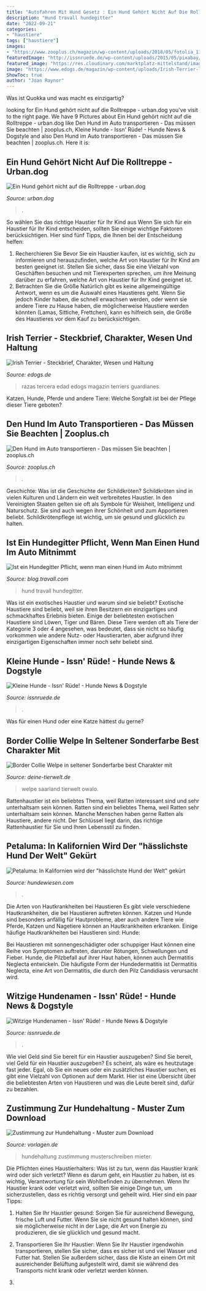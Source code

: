 ```yaml
---
title: "Autofahren Mit Hund Gesetz : Ein Hund Gehört Nicht Auf Die Rolltreppe"
description: "Hund travall hundegitter"
date: "2022-09-21"
categories:
- "haustiere"
tags: ["haustiere"]
images:
- "https://www.zooplus.ch/magazin/wp-content/uploads/2018/05/fotolia_112973166.jpg"
featuredImage: "http://issnruede.de/wp-content/uploads/2015/05/pixabay/6/funny_dog_1430659666-770x1027.jpg"
featured_image: "https://res.cloudinary.com/marktplatz-mittelstand/image/upload/c_limit,h_700,w_700/f_auto/vorlagen.de/prod/products/17158/zustimmung-zur-hundehaltung-1-32977?_a=AAAEuGX"
image: "https://www.edogs.de/magazin/wp-content/uploads/Irish-Terrier-liegend.jpg"
ShowToc: true
author: "Joan Raynor"
---
```



Was ist Quokka und was macht es einzigartig?

	

		
looking for Ein Hund gehört nicht auf die Rolltreppe - urban.dog you've visit to the right page. We have 9 Pictures about Ein Hund gehört nicht auf die Rolltreppe - urban.dog like Den Hund im Auto transportieren - Das müssen Sie beachten | zooplus.ch, Kleine Hunde - Issn&#039; Rüde! - Hunde News &amp; Dogstyle and also Den Hund im Auto transportieren - Das müssen Sie beachten | zooplus.ch. Here it is:
		
    
## Ein Hund Gehört Nicht Auf Die Rolltreppe - Urban.dog

<img loading=lazy src="https://www.urban.dog/wp-content/uploads/2016/07/Pixabay-Hund-und-Rolltreppe-urban-dog-769790.jpg" onerror="this.onerror=null;this.src='https://tse2.mm.bing.net/th?id=OIP.5qY4nEXjJnnY_RQoJWPshgHaE8&amp;pid=15.1';" alt="Ein Hund gehört nicht auf die Rolltreppe - urban.dog">

_Source: urban.dog_

>. 

	

So wählen Sie das richtige Haustier für Ihr Kind aus
Wenn Sie sich für ein Haustier für Ihr Kind entscheiden, sollten Sie einige wichtige Faktoren berücksichtigen. Hier sind fünf Tipps, die Ihnen bei der Entscheidung helfen:
1. Recherchieren Sie
Bevor Sie ein Haustier kaufen, ist es wichtig, sich zu informieren und herauszufinden, welche Art von Haustier für Ihr Kind am besten geeignet ist. Stellen Sie sicher, dass Sie eine Vielzahl von Geschäften besuchen und mit Tierexperten sprechen, um ihre Meinung darüber zu erfahren, welche Art von Haustier für Ihr Kind geeignet ist.
2. Betrachten Sie die Größe
Natürlich gibt es keine allgemeingültige Antwort, wenn es um die Auswahl eines Haustieres geht. Wenn Sie jedoch Kinder haben, die schnell erwachsen werden, oder wenn sie andere Tiere zu Hause haben, die möglicherweise Haustiere werden könnten (Lamas, Sittiche, Frettchen), kann es hilfreich sein, die Größe des Haustieres vor dem Kauf zu berücksichtigen.

    
## Irish Terrier - Steckbrief, Charakter, Wesen Und Haltung

<img loading=lazy src="https://www.edogs.de/magazin/wp-content/uploads/Irish-Terrier-liegend.jpg" onerror="this.onerror=null;this.src='https://tse4.mm.bing.net/th?id=OIP.gU8dM5X4ge8EsO8Ns7rB1gHaE7&amp;pid=15.1';" alt="Irish Terrier - Steckbrief, Charakter, Wesen und Haltung">

_Source: edogs.de_

>razas tercera edad edogs magazin terriers guardianes. 

	

Katzen, Hunde, Pferde und andere Tiere: Welche Sorgfalt ist bei der Pflege dieser Tiere geboten?

    
## Den Hund Im Auto Transportieren - Das Müssen Sie Beachten | Zooplus.ch

<img loading=lazy src="https://www.zooplus.ch/magazin/wp-content/uploads/2018/05/fotolia_112973166.jpg" onerror="this.onerror=null;this.src='https://tse4.mm.bing.net/th?id=OIP.UWI16nAI2CsSFzQumPvhowHaE7&amp;pid=15.1';" alt="Den Hund im Auto transportieren - Das müssen Sie beachten | zooplus.ch">

_Source: zooplus.ch_

>. 

	

Geschichte: Was ist die Geschichte der Schildkröten?
Schildkröten sind in vielen Kulturen und Ländern ein weit verbreitetes Haustier. In den Vereinigten Staaten gelten sie oft als Symbole für Weisheit, Intelligenz und Naturschutz. Sie sind auch wegen ihrer Schönheit und zum Apportieren beliebt. Schildkrötenpflege ist wichtig, um sie gesund und glücklich zu halten.

    
## Ist Ein Hundegitter Pflicht, Wenn Man Einen Hund Im Auto Mitnimmt

<img loading=lazy src="https://blog.travall.com/de-de/wp-content/uploads/2019/11/Die-Rechtslage-wenn-man-einen-Hund-im-Auto-transportiert-500x500.png" onerror="this.onerror=null;this.src='https://tse2.mm.bing.net/th?id=OIP.0bwgRp6b2moFsg61LJVI3wHaHa&amp;pid=15.1';" alt="Ist ein Hundegitter Pflicht, wenn man einen Hund im Auto mitnimmt">

_Source: blog.travall.com_

>hund travall hundegitter. 

	

Was ist ein exotisches Haustier und warum sind sie beliebt?
Exotische Haustiere sind beliebt, weil sie ihren Besitzern ein einzigartiges und schmackhaftes Erlebnis bieten. Einige der beliebtesten exotischen Haustiere sind Löwen, Tiger und Bären. Diese Tiere werden oft als Tiere der Kategorie 3 oder 4 angesehen, was bedeutet, dass sie nicht so häufig vorkommen wie andere Nutz- oder Haustierarten, aber aufgrund ihrer einzigartigen Eigenschaften immer noch sehr beliebt sind.

    
## Kleine Hunde - Issn&#039; Rüde! - Hunde News &amp; Dogstyle

<img loading=lazy src="https://issnruede.de/wp-content/uploads/2014/10/ach-goood.jpg" onerror="this.onerror=null;this.src='https://tse1.mm.bing.net/th?id=OIP.ZTVaImgPaHi3LmPxZk9IdgHaFj&amp;pid=15.1';" alt="Kleine Hunde - Issn&#039; Rüde! - Hunde News &amp; Dogstyle">

_Source: issnruede.de_

>. 

	

Was für einen Hund oder eine Katze hättest du gerne?

    
## Border Collie Welpe In Seltener Sonderfarbe Best Charakter Mit

<img loading=lazy src="https://www.deine-tierwelt.de/fotos/122374883_xl.jpg" onerror="this.onerror=null;this.src='https://tse3.mm.bing.net/th?id=OIP.p6rTlk6Uzx0ShKvfcLPzDgHaHl&amp;pid=15.1';" alt="Border Collie Welpe in seltener Sonderfarbe best Charakter mit">

_Source: deine-tierwelt.de_

>welpe saarland tierwelt owalo. 

	

Rattenhaustier ist ein beliebtes Thema, weil Ratten interessant sind und sehr unterhaltsam sein können.
Ratten sind ein beliebtes Thema, weil Ratten sehr unterhaltsam sein können. Manche Menschen haben gerne Ratten als Haustiere, andere nicht. Der Schlüssel liegt darin, das richtige Rattenhaustier für Sie und Ihren Lebensstil zu finden.

    
## Petaluma: In Kalifornien Wird Der &quot;hässlichste Hund Der Welt&quot; Gekürt

<img loading=lazy src="https://hundewiesen.com/wp-content/uploads/Zoomer.jpg" onerror="this.onerror=null;this.src='https://tse2.mm.bing.net/th?id=OIP.BtrMAy8FnPInZrhq3ckoFwHaLc&amp;pid=15.1';" alt="Petaluma: In Kalifornien wird der &quot;hässlichste Hund der Welt&quot; gekürt">

_Source: hundewiesen.com_

>. 

	

Die Arten von Hautkrankheiten bei Haustieren
Es gibt viele verschiedene Hautkrankheiten, die bei Haustieren auftreten können. Katzen und Hunde sind besonders anfällig für Hautprobleme, aber auch andere Tiere wie Pferde, Katzen und Nagetiere können an Hautkrankheiten erkranken. Einige häufige Hautkrankheiten bei Haustieren sind:
Hunde:

Bei Haustieren mit sonnengeschädigter oder schuppiger Haut können eine Reihe von Symptomen auftreten, darunter Rötungen, Schwellungen und Fieber. Hunde, die Pilzbefall auf ihrer Haut haben, können auch Dermatitis Neglecta entwickeln. Die häufigste Form der Hundedermatitis ist Dermatitis Neglecta, eine Art von Dermatitis, die durch den Pilz Candidiasis verursacht wird.

    
## Witzige Hundenamen - Issn&#039; Rüde! - Hunde News &amp; Dogstyle

<img loading=lazy src="http://issnruede.de/wp-content/uploads/2015/05/pixabay/6/funny_dog_1430659666-770x1027.jpg" onerror="this.onerror=null;this.src='https://tse2.mm.bing.net/th?id=OIP.L5w49FkBepzmqe1qQ9vfHQHaJ4&amp;pid=15.1';" alt="Witzige Hundenamen - Issn&#039; Rüde! - Hunde News &amp; Dogstyle">

_Source: issnruede.de_

>. 

	

Wie viel Geld sind Sie bereit für ein Haustier auszugeben?
Sind Sie bereit, viel Geld für ein Haustier auszugeben? Es scheint, als wäre es heutzutage fast jeder. Egal, ob Sie ein neues oder ein zusätzliches Haustier suchen, es gibt eine Vielzahl von Optionen auf dem Markt. Hier ist eine Übersicht über die beliebtesten Arten von Haustieren und was die Leute bereit sind, dafür zu bezahlen.

    
## Zustimmung Zur Hundehaltung - Muster Zum Download

<img loading=lazy src="https://res.cloudinary.com/marktplatz-mittelstand/image/upload/c_limit,h_700,w_700/f_auto/vorlagen.de/prod/products/17158/zustimmung-zur-hundehaltung-1-32977?_a=AAAEuGX" onerror="this.onerror=null;this.src='https://tse4.mm.bing.net/th?id=OIP.NI3FIvfNjxR9BngWxDk2QQHaGD&amp;pid=15.1';" alt="Zustimmung zur Hundehaltung - Muster zum Download">

_Source: vorlagen.de_

>hundehaltung zustimmung musterschreiben mieter. 

	

Die Pflichten eines Haustierhalters: Was ist zu tun, wenn das Haustier krank wird oder sich verletzt?
Wenn es darum geht, ein Haustier zu haben, ist es wichtig, Verantwortung für sein Wohlbefinden zu übernehmen. Wenn Ihr Haustier krank oder verletzt wird, sollten Sie einige Dinge tun, um sicherzustellen, dass es richtig versorgt und geheilt wird. Hier sind ein paar Tipps:
1. Halten Sie Ihr Haustier gesund: Sorgen Sie für ausreichend Bewegung, frische Luft und Futter. Wenn Sie sie nicht gesund halten können, sind sie möglicherweise nicht in der Lage, die Art von Energie zu produzieren, die sie glücklich und gesund macht.

2. Transportieren Sie Ihr Haustier: Wenn Sie Ihr Haustier irgendwohin transportieren, stellen Sie sicher, dass es sicher ist und viel Wasser und Futter hat. Stellen Sie außerdem sicher, dass die Kiste an einem Ort mit ausreichender Belüftung aufgestellt wird, damit sie während des Transports nicht krank oder verletzt werden können.

3.

